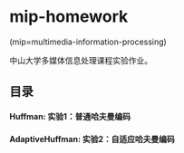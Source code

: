 # mip-homework

(mip=multimedia-information-processing)

中山大学多媒体信息处理课程实验作业。

## 目录
#### Huffman: 实验1：普通哈夫曼编码
#### AdaptiveHuffman: 实验2：自适应哈夫曼编码

